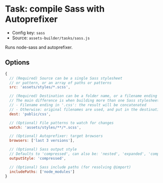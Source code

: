 # Task: compile Sass with Autoprefixer

- Config key: `sass`
- Source: `assets-builder/tasks/sass.js`

Runs node-sass and autoprefixer.

## Options

```js
{
  // (Required) Source can be a single Sass stylesheet
  // or pattern, or an array of paths or patterns
  src: 'assets/styles/*.scss',

  // (Required) Destination can be a folder name, or a filename ending in '.css'.
  // The main difference is when building more than one Sass stylesheet.
  // - Filename ending in '.css': the result will be concatenated
  // - Otherwise: original filenames are used, and put in the destination folder.
  dest: 'public/css',

  // (Optional) File patterns to watch for changes
  watch: 'assets/styles/**/*.scss',

  // (Optional) Autoprefixer: target browsers
  browsers: ['last 3 versions'],

  // (Optional) Sass output style
  // Defaults to 'compressed', can also be: 'nested', 'expanded', 'compact'
  outputStyle: 'compressed',

  // (Optional) Sass include paths (for resolving @import)
  includePaths: ['node_modules']
}
```
